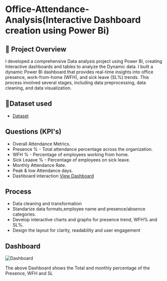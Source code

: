 # Office-Attendance-Analysis(Interactive Dashboard creation using Power Bi)

## 🚀 Project Overview

I developed a comprehensive Data analysis project using Power BI, creating Interactive dashboards and tables to analyze the Dynamic data. I built a dynamic Power BI dashboard that provides real-time insights into office presence, work-from-home (WFH), and sick leave (SL%) trends. This process involved several stages, including data preprocessing, data cleaning, and data visualization.

## 📁Dataset used
- <a href = "https://github.com/jayavarman1/Data-Analysis-Dashboard/blob/main/Attendance%20Sheet_Masked.xlsx" >Dataset</a>

## Questions (KPI's)
- Overall Attendance Metrics.
- Presence % - Total attendance percentage across the organization.
- WFH % - Percentage of employees working from home.
- Sick Leaave % - Percentage of employees on sick leave.
- Monthly Attendance Rate.
- Peak & low Attendance days.
- Dashboard interaction <a href = "https://github.com/jayavarman1/Data-Analysis-Dashboard/blob/main/Dashboard.jpg">View Dashboard</a>

## Process
- Data cleaning and transformation
- Standarize data formats,employee name and presence/absence categories.
- Develop interactive charts and graphs for presence trend, WFH% and SL%.
- Design the layout for clarity, readability and user engagement
## Dashboard
![Dashboard](https://github.com/user-attachments/assets/084e5916-32b9-483b-8fe3-12d7cad3cf76)

The above Dashboard shows the Total and monthly percentage of the Presence, WFH and SL 
